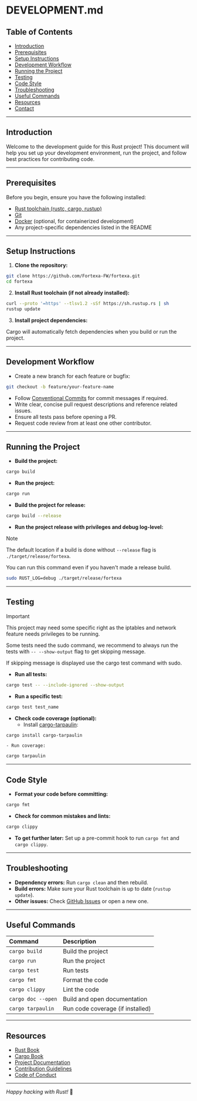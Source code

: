 # DEVELOPMENT.md

## Table of Contents

- [Introduction](#introduction)
- [Prerequisites](#prerequisites)
- [Setup Instructions](#setup-instructions)
- [Development Workflow](#development-workflow)
- [Running the Project](#running-the-project)
- [Testing](#testing)
- [Code Style](#code-style)
- [Troubleshooting](#troubleshooting)
- [Useful Commands](#useful-commands)
- [Resources](#resources)
- [Contact](#contact)

---

## Introduction

Welcome to the development guide for this Rust project!
This document will help you set up your development environment, run the project, and follow best practices for contributing code.

---

## Prerequisites

Before you begin, ensure you have the following installed:

- [Rust toolchain (rustc, cargo, rustup)](https://www.rust-lang.org/tools/install)
- [Git](https://git-scm.com/)
- [Docker](https://www.docker.com/) (optional, for containerized development)
- Any project-specific dependencies listed in the README

---

## Setup Instructions

1. **Clone the repository:**

```bash
git clone https://github.com/Fortexa-FW/fortexa.git
cd fortexa
```

2. **Install Rust toolchain (if not already installed):**

```bash
curl --proto '=https' --tlsv1.2 -sSf https://sh.rustup.rs | sh
rustup update
```

3. **Install project dependencies:**

Cargo will automatically fetch dependencies when you build or run the project.

---

## Development Workflow

- Create a new branch for each feature or bugfix:

```bash
git checkout -b feature/your-feature-name
```

- Follow [Conventional Commits](https://www.conventionalcommits.org/) for commit messages if required.
- Write clear, concise pull request descriptions and reference related issues.
- Ensure all tests pass before opening a PR.
- Request code review from at least one other contributor.

---

## Running the Project

- **Build the project:**

```bash
cargo build
```

- **Run the project:**

```bash
cargo run
```

- **Build the project for release:**

```bash
cargo build --release
```

- **Run the project release with privileges and debug log-level:**

> [!NOTE]
> The default location if a build is done without `--release` flag is `./target/release/fortexa`.
>
> You can run this command even if you haven't made a release build.
>

```bash
sudo RUST_LOG=debug ./target/release/fortexa
```

---

## Testing

> [!IMPORTANT]
> This project may need some specific right as the iptables and network feature needs privileges to be running.
>
> Some tests need the sudo command, we recommend to always run the tests with `-- --show-output` flag to get skipping message.
>
> If skipping message is displayed use the cargo test command with sudo.
>

- **Run all tests:**

```bash
cargo test -- --include-ignored --show-output
```

- **Run a specific test:**

```bash
cargo test test_name
```

- **Check code coverage (optional):**
    - Install [cargo-tarpaulin](https://github.com/xd009642/tarpaulin):

```bash
cargo install cargo-tarpaulin
```

    - Run coverage:

```bash
cargo tarpaulin
```

---

## Code Style

- **Format your code before committing:**

```bash
cargo fmt
```

- **Check for common mistakes and lints:**

```bash
cargo clippy
```

- **To get further later:** Set up a pre-commit hook to run `cargo fmt` and `cargo clippy`.

---

## Troubleshooting

- **Dependency errors:** Run `cargo clean` and then rebuild.
- **Build errors:** Make sure your Rust toolchain is up to date (`rustup update`).
- **Other issues:** Check [GitHub Issues](../../issues) or open a new one.

---

## Useful Commands

| Command | Description |
| :-- | :-- |
| `cargo build` | Build the project |
| `cargo run` | Run the project |
| `cargo test` | Run tests |
| `cargo fmt` | Format the code |
| `cargo clippy` | Lint the code |
| `cargo doc --open` | Build and open documentation |
| `cargo tarpaulin` | Run code coverage (if installed) |

---

## Resources

- [Rust Book](https://doc.rust-lang.org/book/)
- [Cargo Book](https://doc.rust-lang.org/cargo/)
- [Project Documentation](./README.md)
- [Contribution Guidelines](./CONTRIBUTING.md) <!--- FIXME: We will do this later -->
- [Code of Conduct](./CODE_OF_CONDUCT.md) <!--- FIXME: We will do this later -->

---

*Happy hacking with Rust!* 🦀

